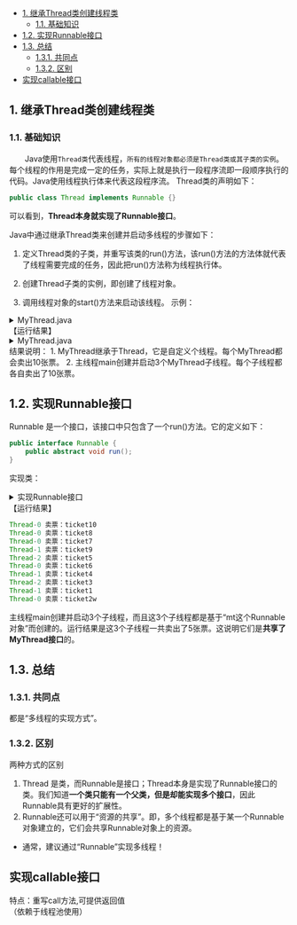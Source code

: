 <!-- TOC -->

- [1. 继承Thread类创建线程类](#1-继承thread类创建线程类)
    - [1.1. 基础知识](#11-基础知识)
- [1.2. 实现Runnable接口](#12-实现runnable接口)
- [1.3. 总结](#13-总结)
    - [1.3.1. 共同点](#131-共同点)
    - [1.3.2. 区别](#132-区别)
- [实现callable接口](#实现callable接口)

<!-- /TOC -->
## 1. 继承Thread类创建线程类
### 1.1. 基础知识
&emsp;&emsp;Java使用`Thread类`代表线程，`所有的线程对象都必须是Thread类或其子类的实例`。每个线程的作用是完成一定的任务，实际上就是执行一段程序流即一段顺序执行的代码。Java使用线程执行体来代表这段程序流。
Thread类的声明如下：
```java
public class Thread implements Runnable {}
```
可以看到，**Thread本身就实现了Runnable接口**。

Java中通过继承Thread类来创建并启动多线程的步骤如下：
01. 定义Thread类的子类，并重写该类的run()方法，该run()方法的方法体就代表了线程需要完成的任务，因此把run()方法称为线程执行体。

02. 创建Thread子类的实例，即创建了线程对象。

03. 调用线程对象的start()方法来启动该线程。
示例：
<details>
<summary>MyThread.java </summary>

```java

package com.base.threadstart;

public class MyThread extends Thread{
    private int ticket = 5;
   @Override
    public void run(){
        for(int i=0;i<20;i++){
            if(this.ticket >0){
                System.out.println(this.getName()+" 卖票：ticket"+this.ticket--);
            }
        }
    }
    public static void main(String[] args) {
        // 启动3个线程t1,t2,t3；每个线程各卖5张票！
        MyThread t1=new MyThread();
        MyThread t2=new MyThread();
        MyThread t3=new MyThread();
        t1.start();
        t2.start();
        t3.start();
    }
}
```
</details>
【运行结果】
<details>
<summary>MyThread.java </summary>

```
Thread-0 卖票：ticket5
Thread-1 卖票：ticket5
Thread-0 卖票：ticket4
Thread-2 卖票：ticket5
Thread-0 卖票：ticket3
Thread-1 卖票：ticket4
Thread-0 卖票：ticket2
Thread-2 卖票：ticket4
Thread-0 卖票：ticket1
Thread-1 卖票：ticket3
Thread-2 卖票：ticket3
Thread-1 卖票：ticket2
Thread-2 卖票：ticket2
Thread-1 卖票：ticket1
Thread-2 卖票：ticket1
```
</details>
结果说明：
1. MyThread继承于Thread，它是自定义个线程。每个MyThread都会卖出10张票。  
2. 主线程main创建并启动3个MyThread子线程。每个子线程都各自卖出了10张票。

## 1.2. 实现Runnable接口
Runnable 是一个接口，该接口中只包含了一个run()方法。它的定义如下：
```java
public interface Runnable {
    public abstract void run();
}
```
实现类：

<details>
<summary>实现Runnable接口 </summary>

```java
package com.base.threadstart;

public class MyThread2 implements Runnable {
    private int ticket = 10;

    @Override
    public void run(){
        for(int i=0;i<20;i++){
            if(this.ticket >0){
                System.out.println(Thread.currentThread()+" 卖票：ticket"+this.ticket--);
            }
        }
    }

    public static void main(String[] args) {
        MyThread2 mt=new MyThread2();

        // 启动3个线程t1,t2,t3(它们共用一个Runnable对象)，这3个线程一共卖10张票！
        Thread t1=new Thread(mt);
        Thread t2=new Thread(mt);
        Thread t3=new Thread(mt);
        t1.start();
        t2.start();
        t3.start();
    }
}
```
</details>
【运行结果】

```java
Thread-0 卖票：ticket10
Thread-0 卖票：ticket8
Thread-0 卖票：ticket7
Thread-1 卖票：ticket9
Thread-2 卖票：ticket5
Thread-0 卖票：ticket6
Thread-1 卖票：ticket4
Thread-2 卖票：ticket3
Thread-1 卖票：ticket1
Thread-0 卖票：ticket2w
```

主线程main创建并启动3个子线程，而且这3个子线程都是基于“mt这个Runnable对象”而创建的。运行结果是这3个子线程一共卖出了5张票。这说明它们是**共享了MyThread接口**的。

## 1.3. 总结
### 1.3.1. 共同点
都是“多线程的实现方式”。
### 1.3.2. 区别
两种方式的区别
1. Thread 是类，而Runnable是接口；Thread本身是实现了Runnable接口的类。我们知道**一个类只能有一个父类，但是却能实现多个接口**，因此Runnable具有更好的扩展性。
2. Runnable还可以用于“资源的共享”。即，多个线程都是基于某一个Runnable对象建立的，它们会共享Runnable对象上的资源。

* 通常，建议通过“Runnable”实现多线程！

## 实现callable接口
特点：重写call方法,可提供返回值  
（依赖于线程池使用）




